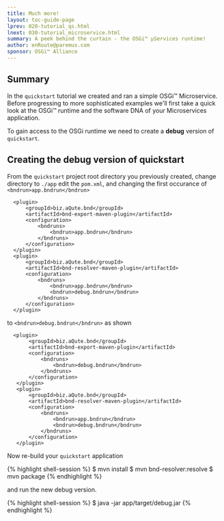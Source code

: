 ```yaml
---
title: Much more!  
layout: toc-guide-page
lprev: 020-tutorial_qs.html  
lnext: 030-tutorial_microservice.html 
summary: A peek behind the curtain - the OSGi™ µServices runtime!
author: enRoute@paremus.com
sponsor: OSGi™ Alliance  
---
```


## Summary 

In the `quickstart` tutorial we created and ran a simple OSGi™ Microservice. Before progressing to more sophisticated examples we'll first take a quick look at the OSGi™ runtime and the software DNA of your Microservices application.

To gain access to the OSGi runtime we need to create a **debug** version of `quickstart`.

## Creating the debug version of quickstart 

From the `quickstart` project root directory you previously created, change directory to `./app` edit the `pom.xml`, and changing the first occurance of `<bndrun>app.bndrun</bndrun>` 

      <plugin>
          <groupId>biz.aQute.bnd</groupId>
          <artifactId>bnd-export-maven-plugin</artifactId>
          <configuration>
              <bndruns>
                  <bndrun>app.bndrun</bndrun>
              </bndruns>
          </configuration>
      </plugin>
      <plugin>
          <groupId>biz.aQute.bnd</groupId>
          <artifactId>bnd-resolver-maven-plugin</artifactId>
          <configuration>
              <bndruns>
                  <bndrun>app.bndrun</bndrun>
                  <bndrun>debug.bndrun</bndrun>
              </bndruns>
          </configuration>
      </plugin>


to `<bndrun>debug.bndrun</bndrun>` as shown

      <plugin>
           <groupId>biz.aQute.bnd</groupId>
           <artifactId>bnd-export-maven-plugin</artifactId>
           <configuration>
               <bndruns>
                   <bndrun>debug.bndrun</bndrun>
               </bndruns>
           </configuration>
       </plugin>
       <plugin>
           <groupId>biz.aQute.bnd</groupId>
           <artifactId>bnd-resolver-maven-plugin</artifactId>
           <configuration>
               <bndruns>
                   <bndrun>app.bndrun</bndrun>
                   <bndrun>debug.bndrun</bndrun>
               </bndruns>
           </configuration>
       </plugin>


Now re-build your `quickstart` application

{% highlight shell-session %}
$ mvn install
$ mvn bnd-resolver:resolve
$ mvn package 
{% endhighlight %}

and run the new debug version.

{% highlight shell-session %}
$ java -jar app/target/debug.jar 
{% endhighlight %}



